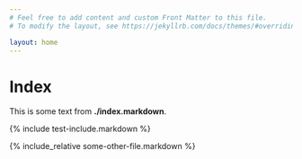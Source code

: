 ```yaml
---
# Feel free to add content and custom Front Matter to this file.
# To modify the layout, see https://jekyllrb.com/docs/themes/#overriding-theme-defaults

layout: home
---
```

# Index

This is some text from **./index.markdown**.

{% include test-include.markdown %}

{% include_relative some-other-file.markdown %}
